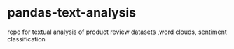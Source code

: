 # pandas-text-analysis
repo for textual analysis of product review datasets ,word clouds,  sentiment classification
